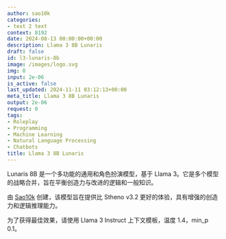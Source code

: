 ```yaml
---
author: sao10k
categories:
- text 2 text
context: 8192
date: 2024-08-13 00:00:00+00:00
description: Llama 3 8B Lunaris
draft: false
id: l3-lunaris-8b
image: /images/logo.svg
img: 0
input: 2e-06
is_active: false
last_updated: 2024-11-11 03:12:13+00:00
meta_title: Llama 3 8B Lunaris
output: 2e-06
request: 0
tags:
- Roleplay
- Programming
- Machine Learning
- Natural Language Processing
- Chatbots
title: Llama 3 8B Lunaris
---
```
















Lunaris 8B 是一个多功能的通用和角色扮演模型，基于 Llama 3。它是多个模型的战略合并，旨在平衡创造力与改进的逻辑和一般知识。

由 [Sao10k](https://huggingface.co/Sao10k) 创建，该模型旨在提供比 Stheno v3.2 更好的体验，具有增强的创造力和逻辑推理能力。

为了获得最佳效果，请使用 Llama 3 Instruct 上下文模板，温度 1.4，min_p 0.1。

